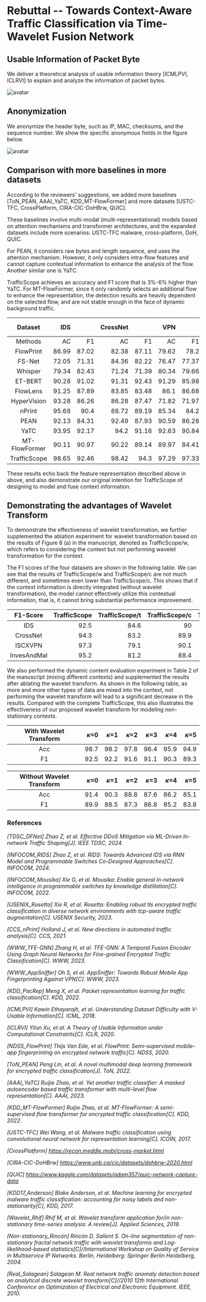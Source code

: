 # Rebuttal -- Towards Context-Aware Traffic Classification via Time-Wavelet Fusion Network

## Usable Information of Packet Byte

We deliver a theoretical analysis of usable information theory [ICMLPVI, ICLRVI] to explain and analyze the information of packet bytes. 

![avatar](./usable_infor.png)

## Anonymization

We anonymize the header byte, such as IP, MAC, checksums, and the sequence number. We show the specific anonymous fields in the figure below. 

![avatar](./anonymize.png)

## Comparison with more baselines in more datasets

According to the reviewers' suggestions, we added more baselines [ToN_PEAN, AAAI_YaTC, KDD_MT-FlowFormer] and more datasets [USTC-TFC, CrossPlatform, CIRA-CIC-DoHBrw, QUIC]. 

These baselines involve multi-modal (multi-representational) models based on attention mechanisms and transformer architectures, and the expanded datasets include more scenarios: USTC-TFC malware, cross-platform, DoH, QUIC. 

For PEAN, it considers raw bytes and length sequence, and uses the attention mechanism. However, it only considers intra-flow features and cannot capture contextual information to enhance the analysis of the flow. Another similar one is YaTC. 

TrafficScope achieves an accuracy and F1 score that is 3%-6% higher than YaTC. 
For MT-FlowFormer, since it only randomly selects an additional flow to enhance the representation, the detection results are heavily dependent on the selected flow, and are not stable enough in the face of dynamic background traffic.

| Dataset       | IDS   |       | CrossNet |       | VPN   |       | AndMal |       | USTC  |       | CrossPlatform |       | CIC-DoHBrw |       | QUIC  |       |
|:---------------:|-------:|-------:|----------:|-------:|-------:|-------:|--------:|-------:|-------:|-------:|---------------:|-------:|------------:|-------:|-------:|-------:|
| Methods       | AC    | F1    | AC       | F1    | AC    | F1    | AC     | F1    | AC    | F1    | AC            | F1    | AC         | F1    | AC    | F1    |
| FlowPrint     | 86.99 | 87.02 | 82.38    | 87.11 | 79.62 | 78.2  | 72.38  | 72.89 | 83.63 | 87.23 | 89.49         | 89.97 | 88.47      | 89.03 | 87.36 | 88.44 |
| FS-Net        | 72.05 | 71.31 | 84.36    | 82.22 | 76.47 | 77.37 | 81.37  | 82.38 | 85.24 | 83.72 | 75.36         | 72.26 | 74.28      | 72.91 | 73.54 | 71.85 |
| Whisper       | 79.34 | 82.43 | 71.24    | 71.39 | 80.34 | 79.66 | 62.45  | 63.56 | 76.74 | 78.69 | 82.17         | 83.92 | 81.26      | 82.18 | 80.54 | 81.27 |
| ET-BERT       | 90.28 | 91.02 | 91.31    | 92.43 | 91.29 | 85.98 | 88.56  | 89.65 | 92.12 | 93.25 | 92.14         | 92.32 | 91.72      | 91.97 | 90.87 | 91.14 |
| FlowLens      | 91.25 | 87.89 | 83.85    | 83.48 | 86.1  | 86.68 | 84.22  | 84.89 | 87.3  | 89.71 | 93.51         | 88.53 | 93.07      | 88.15 | 92.26 | 86.93 |
| HyperVision   | 93.28 | 86.26 | 86.28    | 87.47 | 71.82 | 71.97 | 85.82  | 84.29 | 89.02 | 90.21 | 94.79         | 91.95 | 94.52      | 88.34 | 93.97 | 87.05 |
| nPrint        | 95.68 | 90.4  | 88.72    | 89.19 | 85.34 | 84.2  | 87.42  | 88.23 | 91.4  | 92.65 | 95.96         | 93.07 | 95.83      | 91.92 | 95.14 | 90.61 |
| PEAN          | 92.13 | 84.31 | 92.49    | 87.93 | 90.59 | 86.28 | 88.26  | 89.46 | 93.02 | 86.12 | 93.74         | 85.47 | 93.23      | 85.14 | 92.82 | 83.93 |
| YaTC          | 93.95 | 92.17 | 94.2     | 91.16 | 92.63 | 90.84 | 89.91  | 90.29 | 93.22 | 91.64 | 95.02         | 93.14 | 94.57      | 92.43 | 93.84 | 91.34 |
| MT-FlowFormer | 90.11 | 90.97 | 90.22    | 89.14 | 89.97 | 84.41 | 86.92  | 87.22 | 91.54 | 92.35 | 91.97         | 92.54 | 91.52      | 91.97 | 90.59 | 90.96 |
| TrafficScope  | 98.65 | 92.46 | 98.42    | 94.3  | 97.29 | 97.33 | 95.39  | 95.17 | 98.6  | 94.43 | 98.97         | 95.15 | 98.85      | 95.09 | 98.77 | 94.84 |

These results echo back the feature representation described above in above, and also demonstrate our original intention for TrafficScope of designing to model and fuse context information. 


## Demonstrating the advantages of Wavelet Transform

To demonstrate the effectiveness of wavelet transformation, we further supplemented the ablation experiment for wavelet transformation based on the results of Figure 8 (a) in the manuscript, denoted as TrafficScope/w, which refers to considering the context but not performing wavelet transformation for the context.

The F1 scores of the four datasets are shown in the following table. We can see that the results of TrafficScope/w and TrafficScope/c are not much different, and sometimes even lower than TrafficScope/c. This shows that if the context information is directly integrated (without wavelet transformation), the model cannot effectively utilize this contextual information, that is, it cannot bring substantial performance improvement.

| F1-Score    | TrafficScope | TrafficScope/t | TrafficScope/c | TrafficScope/w |
|:-------------:|--------------:|----------------:|----------------:|----------------:|
| IDS         | 92.5         | 84.6           | 90             | 89.9          |
| CrossNet    | 94.3         | 83.2           | 89.9           | 90.1          |
| ISCXVPN     | 97.3         | 79.1           | 90.1           | 90.8          |
| InvesAndMal | 95.2         | 81.2           | 88.4           | 89.2          |

We also performed the dynamic content evaluation experiment in Table 2 of the manuscript (mixing different contexts) and supplemented the results after ablating the wavelet transform. As shown in the following table, as more and more other types of data are mixed into the context, not performing the wavelet transform will lead to a significant decrease in the results. Compared with the complete TrafficScope, this also illustrates the effectiveness of our proposed wavelet transform for modeling non-stationary contexts. 

| With Wavelet Transform    | $\kappa$=0   | $\kappa$=1   | $\kappa$=2   | $\kappa$=3   | $\kappa$=4   | $\kappa$=5   |
|:---------------------------:|-------:|-------:|-------:|-------:|-------:|-------:|
| Acc                       | 98.7  | 98.2  | 97.8  | 96.4  | 95.9  | 94.9  |
| F1                        | 92.5  | 92.2  | 91.6  | 91.1  | 90.3  | 89.3  |


| Without Wavelet Transform | $\kappa$=0   | $\kappa$=1   | $\kappa$=2   | $\kappa$=3   | $\kappa$=4   | $\kappa$=5   |
|:---------------------------:|-------:|-------:|-------:|-------:|-------:|-------:|
| Acc                       | 91.4  | 90.3  | 88.8  | 87.6  | 86.2  | 85.1  |
| F1                        | 89.9  | 88.5  | 87.3  | 86.8  | 85.2  | 83.8  |


### References
*[TDSC_DFNet] Zhao Z, et al. Effective DDoS Mitigation via ML-Driven In-network Traffic Shaping[J]. IEEE TDSC, 2024.*

*[INFOCOM_RIDS] Zhao Z, et al. RIDS: Towards Advanced IDS via RNN Model and Programmable Switches Co-Designed Approaches[C]. INFOCOM, 2024.*

*[INFOCOM_Mousika] Xie G, et al. Mousika: Enable general in-network intelligence in programmable switches by knowledge distillation[C]. INFOCOM, 2022.*

*[USENIX_Rosetta] Xie R, et al. Rosetta: Enabling robust tls encrypted traffic classification in diverse network environments with tcp-aware traffic augmentation[C]. USENIX Security, 2023.*

*[CCS_nPrint] Holland J, et al. New directions in automated traffic analysis[C]. CCS, 2021.*

*[WWW_TFE-GNN] Zhang H, et al. TFE-GNN: A Temporal Fusion Encoder Using Graph Neural Networks for Fine-grained Encrypted Traffic Classification[C]. WWW, 2023.*

*[WWW_AppSniffer] Oh S, et al. AppSniffer: Towards Robust Mobile App Fingerprinting Against VPN[C]. WWW, 2023.*

*[KDD_PacRep] Meng X, et al. Packet representation learning for traffic classification[C]. KDD, 2022.*

*[ICMLPVI] Kawin Ethayarajh, et al. Understanding Dataset Difficulty with V-Usable Information[C]. ICML, 2018.*

*[ICLRVI] Yilun Xu, et al. A Theory of Usable Information under Computational Constraints[C]. ICLR, 2020.*

*[NDSS_FlowPrint] Thijs Van Ede, et al. FlowPrint: Semi-supervised mobile-app fingerprinting on encrypted network traffic[C]. NDSS, 2020.*

*[ToN_PEAN] Peng Lin, et al. A novel multimodal deep learning framework for encrypted traffic classification[J]. ToN, 2022.*

*[AAAI_YaTC] Ruijie Zhao, et al. Yet another traffic classifier: A masked autoencoder based traffic transformer with multi-level flow representation[C]. AAAI, 2023.*

*[KDD_MT-FlowFormer] Ruijie Zhao, et al. MT-FlowFormer: A semi-supervised flow transformer for encrypted traffic classification[C]. KDD, 2022.*

*[USTC-TFC] Wei Wang, et al. Malware traffic classification using convolutional neural network for representation learning[C]. ICOIN, 2017.*

*[CrossPlatform] https://recon.meddle.mobi/cross-market.html*

*[CIRA-CIC-DoHBrw] https://www.unb.ca/cic/datasets/dohbrw-2020.html*

*[QUIC] https://www.kaggle.com/datasets/adam357/quic-network-capture-data*

*[KDD17_Anderson] Blake Anderson, et al. Machine learning for encrypted malware traffic classification: accounting for noisy labels and non-stationarity[C], KDD, 2017.*

*[Wavelet_Rhif] Rhif M, et al. Wavelet transform application for/in non-stationary time-series analysis: A review[J]. Applied Sciences, 2019.*

*[Non-stationary_Rincón] Rincón D, Sallent S. On-line segmentation of non-stationary fractal network traffic with wavelet transforms and Log-likelihood-based statistics[C]//International Workshop on Quality of Service in Multiservice IP Networks. Berlin, Heidelberg: Springer Berlin Heidelberg, 2004.*

*[Real_Salagean] Salagean M. Real network traffic anomaly detection based on analytical discrete wavelet transform[C]//2010 12th International Conference on Optimization of Electrical and Electronic Equipment. IEEE, 2010.*
